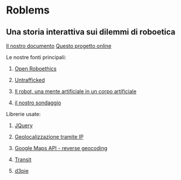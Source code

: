 # Roblems
## Una storia interattiva sui dilemmi di roboetica

[Il nostro documento](https://docs.google.com/document/d/1db1fxQ87VuaoGqahuS-Xp41Zukfy_B-QNmQ-Ao0APco/edit?usp=sharing)
[Questo progetto online](https://f58cba66.ngrok.io/roblems)




Le nostre fonti principali:
1. [Open Roboethics](http://www.openroboethics.org/tag/dilemma/)

2. [Untrafficked](http://bharatyatra.online/untrafficked/)

3. [Il robot, una mente artificiale in un corpo artificiale](https://www.scienzainrete.it/contenuto/articolo/Il-robot-una-mente-artificiale-un-corpo-artificiale)

4. [il nostro sondaggio](https://docs.google.com/forms/d/e/1FAIpQLSe22Y7tFkL20Nl_w9C5oPhhf6G9jHPCLENXxxRGriyaRdpVFQ/viewanalytics)




Librerie usate:
1. [JQuery](http://api.jquery.com/)

2. [Geolocalizzazione tramite IP](https://ipinfo.io/)

3. [Google Maps API - reverse geocoding](https://developers.google.com/maps/documentation/javascript/geocoding#ReverseGeocoding)

4. [Transit](http://ricostacruz.com/jquery.transit/)

5. [d3pie](http://d3pie.org/)
